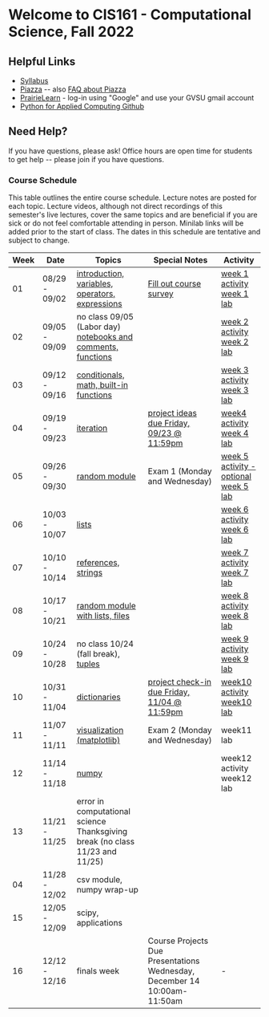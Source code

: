 # Welcome to CIS161 - Computational Science, Fall 2022

## Helpful Links
* [Syllabus](syllabus.md)
* [Piazza](https://www.piazza.com/gvsu/fall2022/cis161/home) -- also [FAQ about Piazza](piazza-faq.md)
* [PrairieLearn](https://www.prairielearn.org/pl/course_instance/129545) - log-in
  using "Google" and use your GVSU gmail account
* [Python for Applied Computing Github](https://github.com/eecarrier/python-for-applied-computing)

## Need Help?
If you have questions, please ask!  Office hours are open time for students
to get help -- please join if you have questions.

### Course Schedule
This table outlines the entire course schedule.  Lecture notes are
posted for each topic.  Lecture videos, although not direct recordings
of this semester's live lectures, cover the same topics and are beneficial
if you are sick or do not feel comfortable attending in person.
Minilab links will be added prior to the start of class.  The dates in this
schedule are tentative and subject to change.

| Week | Date          | Topics | Special Notes | Activity |
| ---- | ------------- | ------ | --------- | ------- |
|  01  | 08/29 - 09/02 | [introduction, variables, operators, expressions](https://www.prairielearn.org/pl/course_instance/129003/assessment/2316030) | [Fill out course survey](https://forms.gle/vPzWBzQeoZ9FuxDNA) | [week 1 activity](https://www.prairielearn.org/pl/course_instance/129545/assessment/2322057) <br> [week 1 lab](https://www.prairielearn.org/pl/course_instance/129545/assessment/2322060) |
|  02  | 09/05 - 09/09 | no class 09/05 (Labor day) <br> [notebooks and comments, functions](https://www.prairielearn.org/pl/course_instance/129545/assessment/2322064) |  | [week 2 activity](https://www.prairielearn.org/pl/course_instance/129545/assessment/2322058) <br> [week 2 lab](https://www.prairielearn.org/pl/course_instance/129545/assessment/2322061) |
|  03  | 09/12 - 09/16 | [conditionals, math, built-in functions](https://www.prairielearn.org/pl/course_instance/129545/assessment/2322065) | | [week 3 activity](https://www.prairielearn.org/pl/course_instance/129545/assessment/2322059) <br> [week 3 lab](https://www.prairielearn.org/pl/course_instance/129545/assessment/2322062) |
|  04  | 09/19 - 09/23 | [iteration](https://www.prairielearn.org/pl/course_instance/129545/assessment/2322347) | [project ideas due Friday, 09/23 @ 11:59pm](https://www.prairielearn.org/pl/course_instance/129545/assessment/2322517) | [week4 activity](https://www.prairielearn.org/pl/course_instance/129545/assessment/2322346) <br> [week 4 lab](https://www.prairielearn.org/pl/course_instance/129545/assessment/2322668) |
|  05  | 09/26 - 09/30 | [random module](https://www.prairielearn.org/pl/course_instance/129545/assessment/2322644) | Exam 1 (Monday and Wednesday) | [week 5 activity - optional](https://www.prairielearn.org/pl/course_instance/129545/assessment/2322667)  <br> [week 5 lab](https://www.prairielearn.org/pl/course_instance/129545/assessment/2322773) |
|  06  | 10/03 - 10/07 | [lists](https://www.prairielearn.org/pl/course_instance/129545/assessment/2322743) | | [week 6 activity](https://www.prairielearn.org/pl/course_instance/129545/assessment/2322741)  <br> [week 6 lab](https://www.prairielearn.org/pl/course_instance/129545/assessment/2322956) |
|  07  | 10/10 - 10/14 | [references, strings](https://www.prairielearn.org/pl/course_instance/129545/assessment/2322910) | | [week 7 activity](https://www.prairielearn.org/pl/course_instance/129545/assessment/2322955) <br> [week 7 lab](https://www.prairielearn.org/pl/course_instance/129545/assessment/2323075) |
|  08  | 10/17 - 10/21 | [random module with lists, files](https://www.prairielearn.org/pl/course_instance/129545/assessment/2323022) | | [week 8 activity](https://www.prairielearn.org/pl/course_instance/129545/assessment/2323082) <br> [week 8 lab](https://www.prairielearn.org/pl/course_instance/129545/assessment/2323166) |
|  09  | 10/24 - 10/28 | no class 10/24 (fall break), [tuples](https://www.prairielearn.org/pl/course_instance/129545/assessment/2323165) |  | [week 9 activity](https://www.prairielearn.org/pl/course_instance/129545/assessment/2323106) <br> [week 9 lab](https://www.prairielearn.org/pl/course_instance/129545/assessment/2323231) |
|  10  | 10/31 - 11/04 | [dictionaries](https://www.prairielearn.org/pl/course_instance/129545/assessment/2323171) | [project check-in due Friday, 11/04 @ 11:59pm](https://www.prairielearn.org/pl/course_instance/129545/assessment/2323255) | [week10 activity](https://www.prairielearn.org/pl/course_instance/129545/assessment/2323228) <br> [week10 lab](https://www.prairielearn.org/pl/course_instance/129545/assessment/2323230) |
|  11  | 11/07 - 11/11 | [visualization (matplotlib)](https://www.prairielearn.org/pl/course_instance/129545/assessment/2323303) | Exam 2 (Monday and Wednesday) | week11 lab |
|  12  | 11/14 - 11/18 | [numpy](https://www.prairielearn.org/pl/course_instance/129545/assessment/2323391) |  | week12 activity <br> week12 lab |
|  13  | 11/21 - 11/25 | error in computational science <br> Thanksgiving break (no class 11/23 and 11/25) | | |
|  04  | 11/28 - 12/02 | csv module, numpy wrap-up | | |
|  15  | 12/05 - 12/09 | scipy, applications | | |
|  16  | 12/12 - 12/16 | finals week | Course Projects Due <br> Presentations Wednesday, December 14 10:00am-11:50am | - |



